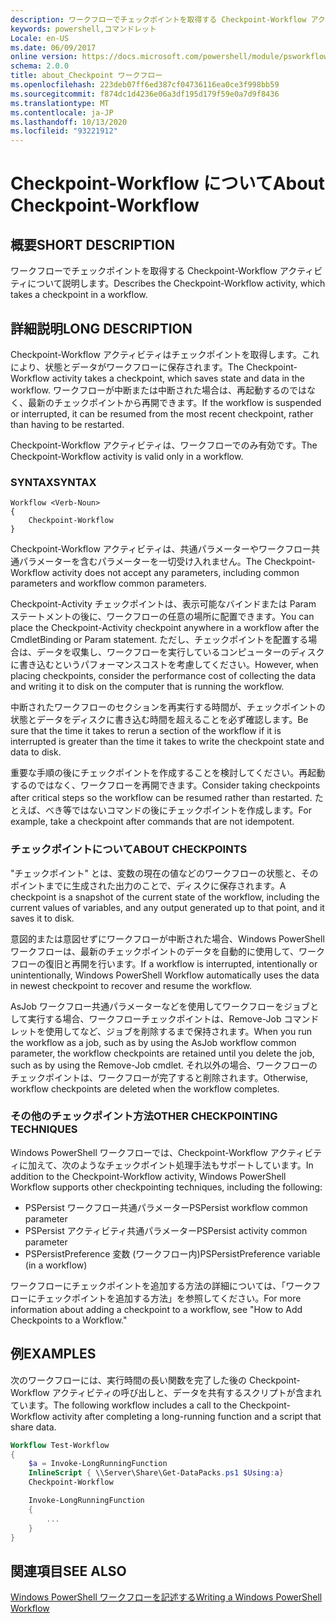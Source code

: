 ```yaml
---
description: ワークフローでチェックポイントを取得する Checkpoint-Workflow アクティビティについて説明します。
keywords: powershell,コマンドレット
Locale: en-US
ms.date: 06/09/2017
online version: https://docs.microsoft.com/powershell/module/psworkflow/about/about_checkpoint-workflow?view=powershell-5.1&WT.mc_id=ps-gethelp
schema: 2.0.0
title: about_Checkpoint ワークフロー
ms.openlocfilehash: 223deb07ff6ed387cf04736116ea0ce3f998bb59
ms.sourcegitcommit: f874dc1d4236e06a3df195d179f59e0a7d9f8436
ms.translationtype: MT
ms.contentlocale: ja-JP
ms.lasthandoff: 10/13/2020
ms.locfileid: "93221912"
---
```

# <a name="about-checkpoint-workflow"></a><span data-ttu-id="ad0d1-104">Checkpoint-Workflow について</span><span class="sxs-lookup"><span data-stu-id="ad0d1-104">About Checkpoint-Workflow</span></span>

## <a name="short-description"></a><span data-ttu-id="ad0d1-105">概要</span><span class="sxs-lookup"><span data-stu-id="ad0d1-105">SHORT DESCRIPTION</span></span>
<span data-ttu-id="ad0d1-106">ワークフローでチェックポイントを取得する Checkpoint-Workflow アクティビティについて説明します。</span><span class="sxs-lookup"><span data-stu-id="ad0d1-106">Describes the Checkpoint-Workflow activity, which takes a checkpoint in a workflow.</span></span>

## <a name="long-description"></a><span data-ttu-id="ad0d1-107">詳細説明</span><span class="sxs-lookup"><span data-stu-id="ad0d1-107">LONG DESCRIPTION</span></span>

<span data-ttu-id="ad0d1-108">Checkpoint-Workflow アクティビティはチェックポイントを取得します。これにより、状態とデータがワークフローに保存されます。</span><span class="sxs-lookup"><span data-stu-id="ad0d1-108">The Checkpoint-Workflow activity takes a checkpoint, which saves state and data in the workflow.</span></span> <span data-ttu-id="ad0d1-109">ワークフローが中断または中断された場合は、再起動するのではなく、最新のチェックポイントから再開できます。</span><span class="sxs-lookup"><span data-stu-id="ad0d1-109">If the workflow is suspended or interrupted, it can be resumed from the most recent checkpoint, rather than having to be restarted.</span></span>

<span data-ttu-id="ad0d1-110">Checkpoint-Workflow アクティビティは、ワークフローでのみ有効です。</span><span class="sxs-lookup"><span data-stu-id="ad0d1-110">The Checkpoint-Workflow activity is valid only in a workflow.</span></span>

### <a name="syntax"></a><span data-ttu-id="ad0d1-111">SYNTAX</span><span class="sxs-lookup"><span data-stu-id="ad0d1-111">SYNTAX</span></span>

```
Workflow <Verb-Noun>
{
    Checkpoint-Workflow
}
```

<span data-ttu-id="ad0d1-112">Checkpoint-Workflow アクティビティは、共通パラメーターやワークフロー共通パラメーターを含むパラメーターを一切受け入れません。</span><span class="sxs-lookup"><span data-stu-id="ad0d1-112">The Checkpoint-Workflow activity does not accept any parameters, including common parameters and workflow common parameters.</span></span>

<span data-ttu-id="ad0d1-113">Checkpoint-Activity チェックポイントは、表示可能なバインドまたは Param ステートメントの後に、ワークフローの任意の場所に配置できます。</span><span class="sxs-lookup"><span data-stu-id="ad0d1-113">You can place the Checkpoint-Activity checkpoint anywhere in a workflow after the CmdletBinding or Param statement.</span></span> <span data-ttu-id="ad0d1-114">ただし、チェックポイントを配置する場合は、データを収集し、ワークフローを実行しているコンピューターのディスクに書き込むというパフォーマンスコストを考慮してください。</span><span class="sxs-lookup"><span data-stu-id="ad0d1-114">However, when placing checkpoints, consider the performance cost of collecting the data and writing it to disk on the computer that is running the workflow.</span></span>

<span data-ttu-id="ad0d1-115">中断されたワークフローのセクションを再実行する時間が、チェックポイントの状態とデータをディスクに書き込む時間を超えることを必ず確認します。</span><span class="sxs-lookup"><span data-stu-id="ad0d1-115">Be sure that the time it takes to rerun a section of the workflow if it is interrupted is greater than the time it takes to write the checkpoint state and data to disk.</span></span>

<span data-ttu-id="ad0d1-116">重要な手順の後にチェックポイントを作成することを検討してください。再起動するのではなく、ワークフローを再開できます。</span><span class="sxs-lookup"><span data-stu-id="ad0d1-116">Consider taking checkpoints after critical steps so the workflow can be resumed rather than restarted.</span></span> <span data-ttu-id="ad0d1-117">たとえば、べき等ではないコマンドの後にチェックポイントを作成します。</span><span class="sxs-lookup"><span data-stu-id="ad0d1-117">For example, take a checkpoint after commands that are not idempotent.</span></span>

### <a name="about-checkpoints"></a><span data-ttu-id="ad0d1-118">チェックポイントについて</span><span class="sxs-lookup"><span data-stu-id="ad0d1-118">ABOUT CHECKPOINTS</span></span>

<span data-ttu-id="ad0d1-119">"チェックポイント" とは、変数の現在の値などのワークフローの状態と、そのポイントまでに生成された出力のことで、ディスクに保存されます。</span><span class="sxs-lookup"><span data-stu-id="ad0d1-119">A checkpoint is a snapshot of the current state of the workflow, including the current values of variables, and any output generated up to that point, and it saves it to disk.</span></span>

<span data-ttu-id="ad0d1-120">意図的または意図せずにワークフローが中断された場合、Windows PowerShell ワークフローは、最新のチェックポイントのデータを自動的に使用して、ワークフローの復旧と再開を行います。</span><span class="sxs-lookup"><span data-stu-id="ad0d1-120">If a workflow is interrupted, intentionally or unintentionally, Windows PowerShell Workflow automatically uses the data in newest checkpoint to recover and resume the workflow.</span></span>

<span data-ttu-id="ad0d1-121">AsJob ワークフロー共通パラメーターなどを使用してワークフローをジョブとして実行する場合、ワークフローチェックポイントは、Remove-Job コマンドレットを使用してなど、ジョブを削除するまで保持されます。</span><span class="sxs-lookup"><span data-stu-id="ad0d1-121">When you run the workflow as a job, such as by using the AsJob workflow common parameter, the workflow checkpoints are retained until you delete the job, such as by using the Remove-Job cmdlet.</span></span>
<span data-ttu-id="ad0d1-122">それ以外の場合、ワークフローのチェックポイントは、ワークフローが完了すると削除されます。</span><span class="sxs-lookup"><span data-stu-id="ad0d1-122">Otherwise, workflow checkpoints are deleted when the workflow completes.</span></span>

### <a name="other-checkpointing-techniques"></a><span data-ttu-id="ad0d1-123">その他のチェックポイント方法</span><span class="sxs-lookup"><span data-stu-id="ad0d1-123">OTHER CHECKPOINTING TECHNIQUES</span></span>

<span data-ttu-id="ad0d1-124">Windows PowerShell ワークフローでは、Checkpoint-Workflow アクティビティに加えて、次のようなチェックポイント処理手法もサポートしています。</span><span class="sxs-lookup"><span data-stu-id="ad0d1-124">In addition to the Checkpoint-Workflow activity, Windows PowerShell Workflow supports other checkpointing techniques, including the following:</span></span>

- <span data-ttu-id="ad0d1-125">PSPersist ワークフロー共通パラメーター</span><span class="sxs-lookup"><span data-stu-id="ad0d1-125">PSPersist workflow common parameter</span></span>
- <span data-ttu-id="ad0d1-126">PSPersist アクティビティ共通パラメーター</span><span class="sxs-lookup"><span data-stu-id="ad0d1-126">PSPersist activity common parameter</span></span>
- <span data-ttu-id="ad0d1-127">PSPersistPreference 変数 (ワークフロー内)</span><span class="sxs-lookup"><span data-stu-id="ad0d1-127">PSPersistPreference variable (in a workflow)</span></span>

<span data-ttu-id="ad0d1-128">ワークフローにチェックポイントを追加する方法の詳細については、「ワークフローにチェックポイントを追加する方法」を参照してください。</span><span class="sxs-lookup"><span data-stu-id="ad0d1-128">For more information about adding a checkpoint to a workflow, see "How to Add Checkpoints to a Workflow."</span></span>

## <a name="examples"></a><span data-ttu-id="ad0d1-129">例</span><span class="sxs-lookup"><span data-stu-id="ad0d1-129">EXAMPLES</span></span>

<span data-ttu-id="ad0d1-130">次のワークフローには、実行時間の長い関数を完了した後の Checkpoint-Workflow アクティビティの呼び出しと、データを共有するスクリプトが含まれています。</span><span class="sxs-lookup"><span data-stu-id="ad0d1-130">The following workflow includes a call to the Checkpoint-Workflow activity after completing a long-running function and a script that share data.</span></span>

```powershell
Workflow Test-Workflow
{
    $a = Invoke-LongRunningFunction
    InlineScript { \\Server\Share\Get-DataPacks.ps1 $Using:a}
    Checkpoint-Workflow

    Invoke-LongRunningFunction
    {
        ...
    }
}
```

## <a name="see-also"></a><span data-ttu-id="ad0d1-131">関連項目</span><span class="sxs-lookup"><span data-stu-id="ad0d1-131">SEE ALSO</span></span>

[<span data-ttu-id="ad0d1-132">Windows PowerShell ワークフローを記述する</span><span class="sxs-lookup"><span data-stu-id="ad0d1-132">Writing a Windows PowerShell Workflow</span></span>](/previous-versions/powershell/scripting/developer/workflow/writing-a-windows-powershell-workflow)
